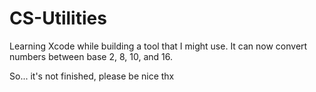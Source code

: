 # CS-Utilities
Learning Xcode while building a tool that I might use. It can now convert numbers between base 2, 8, 10, and 16.

So... it's not finished, please be nice
thx
